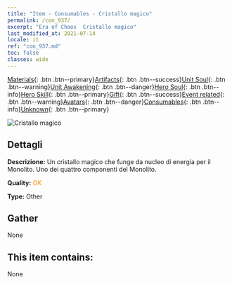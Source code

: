 ```yaml
---
title: "Item - Consumables - Cristallo magico"
permalink: /con_937/
excerpt: "Era of Chaos  Cristallo magico"
last_modified_at: 2021-07-14
locale: it
ref: "con_937.md"
toc: false
classes: wide
---
```

 [Materials](/ItemsIT/){: .btn .btn--primary}[Artifacts](/ItemsIT/Artifacts/){: .btn .btn--success}[Unit Soul](/ItemsIT/UnitSoul/){: .btn .btn--warning}[Unit Awakening](/ItemsIT/UnitAwakening/){: .btn .btn--danger}[Hero Soul](/ItemsIT/HeroSoul/){: .btn .btn--info}[Hero Skill](/ItemsIT/HeroSkill/){: .btn .btn--primary}[Gift](/ItemsIT/Gift/){: .btn .btn--success}[Event related](/ItemsIT/Events/){: .btn .btn--warning}[Avatars](/ItemsIT/Avatars/){: .btn .btn--danger}[Consumables](/ItemsIT/Consumables/){: .btn .btn--info}[Unknown](/ItemsIT/Unknown/){: .btn .btn--primary}

 ![Cristallo magico](/images/t/i_40025.png)

## Dettagli
 **Descrizione:** Un cristallo magico che funge da nucleo di energia per il Monolito. Uno dei quattro componenti del Monolito.

 **Quality:** <span style="color: #FF8C00">OK</span>

 **Type:** Other

## Gather

  None

## This item contains:

  None

